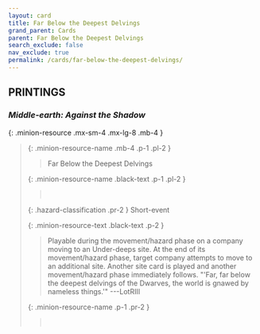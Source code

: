 ```yaml
---
layout: card
title: Far Below the Deepest Delvings
grand_parent: Cards
parent: Far Below the Deepest Delvings
search_exclude: false
nav_exclude: true
permalink: /cards/far-below-the-deepest-delvings/
---
```


## PRINTINGS


### _Middle-earth: Against the Shadow_

{: .minion-resource .mx-sm-4 .mx-lg-8 .mb-4 }
> {: .minion-resource-name .mb-4 .p-1 .pl-2 }
> > <div class="hazard-mp"></div>
> > <div class="card-name">Far Below the Deepest Delvings</div>
>
> {: .minion-resource-name .black-text .p-1 .pl-2 }
> > &nbsp;
>
> {: .hazard-classification .pr-2 }
> Short-event
>
> {: .minion-resource-text .black-text .p-2 }
> > Playable during the movement/hazard phase on a company moving to an Under-deeps site. At the end of its movement/hazard phase, target company attempts to move to an additional site. Another site card is played and another movement/hazard phase immediately follows.  "'Far, far below the deepest delvings of the Dwarves, the world is gnawed by nameless things.'"  ---LotRIII 
> 
> {: .minion-resource-name .p-1 .pr-2 }
> > <div class="card-shield"></div>
> > <div class="card-corruption-white">&nbsp;</div>
